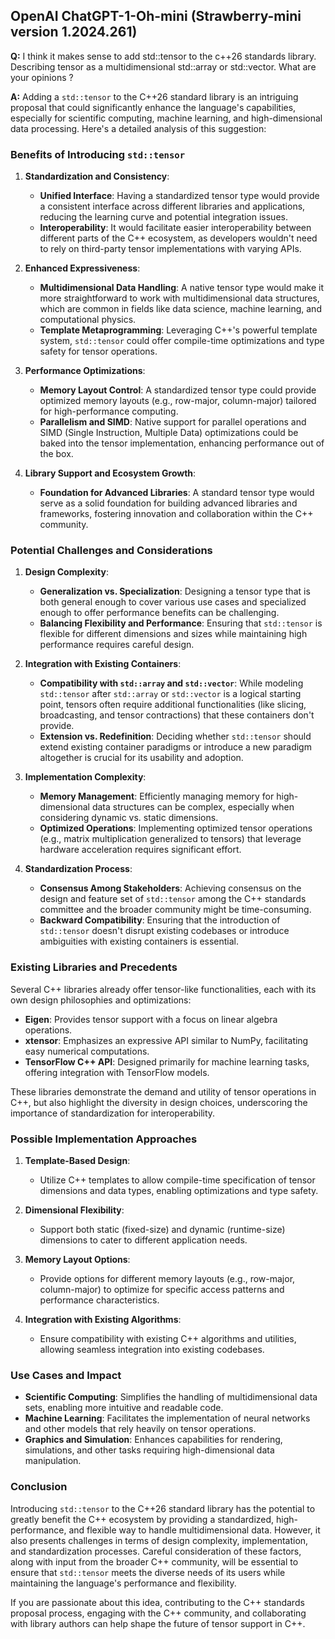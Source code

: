 ## OpenAI ChatGPT-1-Oh-mini (Strawberry-mini version 1.2024.261)

**Q:** I think it makes sense to add std::tensor to the c++26 standards library. Describing tensor as a multidimensional std::array or std::vector. What are your opinions ?

**A:** Adding a `std::tensor` to the C++26 standard library is an intriguing proposal that could significantly enhance the language's capabilities, especially for scientific computing, machine learning, and high-dimensional data processing. Here's a detailed analysis of this suggestion:

### **Benefits of Introducing `std::tensor`**

1. **Standardization and Consistency**:
   - **Unified Interface**: Having a standardized tensor type would provide a consistent interface across different libraries and applications, reducing the learning curve and potential integration issues.
   - **Interoperability**: It would facilitate easier interoperability between different parts of the C++ ecosystem, as developers wouldn't need to rely on third-party tensor implementations with varying APIs.

2. **Enhanced Expressiveness**:
   - **Multidimensional Data Handling**: A native tensor type would make it more straightforward to work with multidimensional data structures, which are common in fields like data science, machine learning, and computational physics.
   - **Template Metaprogramming**: Leveraging C++'s powerful template system, `std::tensor` could offer compile-time optimizations and type safety for tensor operations.

3. **Performance Optimizations**:
   - **Memory Layout Control**: A standardized tensor type could provide optimized memory layouts (e.g., row-major, column-major) tailored for high-performance computing.
   - **Parallelism and SIMD**: Native support for parallel operations and SIMD (Single Instruction, Multiple Data) optimizations could be baked into the tensor implementation, enhancing performance out of the box.

4. **Library Support and Ecosystem Growth**:
   - **Foundation for Advanced Libraries**: A standard tensor type would serve as a solid foundation for building advanced libraries and frameworks, fostering innovation and collaboration within the C++ community.

### **Potential Challenges and Considerations**

1. **Design Complexity**:
   - **Generalization vs. Specialization**: Designing a tensor type that is both general enough to cover various use cases and specialized enough to offer performance benefits can be challenging.
   - **Balancing Flexibility and Performance**: Ensuring that `std::tensor` is flexible for different dimensions and sizes while maintaining high performance requires careful design.

2. **Integration with Existing Containers**:
   - **Compatibility with `std::array` and `std::vector`**: While modeling `std::tensor` after `std::array` or `std::vector` is a logical starting point, tensors often require additional functionalities (like slicing, broadcasting, and tensor contractions) that these containers don't provide.
   - **Extension vs. Redefinition**: Deciding whether `std::tensor` should extend existing container paradigms or introduce a new paradigm altogether is crucial for its usability and adoption.

3. **Implementation Complexity**:
   - **Memory Management**: Efficiently managing memory for high-dimensional data structures can be complex, especially when considering dynamic vs. static dimensions.
   - **Optimized Operations**: Implementing optimized tensor operations (e.g., matrix multiplication generalized to tensors) that leverage hardware acceleration requires significant effort.

4. **Standardization Process**:
   - **Consensus Among Stakeholders**: Achieving consensus on the design and feature set of `std::tensor` among the C++ standards committee and the broader community might be time-consuming.
   - **Backward Compatibility**: Ensuring that the introduction of `std::tensor` doesn't disrupt existing codebases or introduce ambiguities with existing containers is essential.

### **Existing Libraries and Precedents**

Several C++ libraries already offer tensor-like functionalities, each with its own design philosophies and optimizations:

- **Eigen**: Provides tensor support with a focus on linear algebra operations.
- **xtensor**: Emphasizes an expressive API similar to NumPy, facilitating easy numerical computations.
- **TensorFlow C++ API**: Designed primarily for machine learning tasks, offering integration with TensorFlow models.

These libraries demonstrate the demand and utility of tensor operations in C++, but also highlight the diversity in design choices, underscoring the importance of standardization for interoperability.

### **Possible Implementation Approaches**

1. **Template-Based Design**:
   - Utilize C++ templates to allow compile-time specification of tensor dimensions and data types, enabling optimizations and type safety.
   
2. **Dimensional Flexibility**:
   - Support both static (fixed-size) and dynamic (runtime-size) dimensions to cater to different application needs.
   
3. **Memory Layout Options**:
   - Provide options for different memory layouts (e.g., row-major, column-major) to optimize for specific access patterns and performance characteristics.
   
4. **Integration with Existing Algorithms**:
   - Ensure compatibility with existing C++ algorithms and utilities, allowing seamless integration into existing codebases.

### **Use Cases and Impact**

- **Scientific Computing**: Simplifies the handling of multidimensional data sets, enabling more intuitive and readable code.
- **Machine Learning**: Facilitates the implementation of neural networks and other models that rely heavily on tensor operations.
- **Graphics and Simulation**: Enhances capabilities for rendering, simulations, and other tasks requiring high-dimensional data manipulation.

### **Conclusion**

Introducing `std::tensor` to the C++26 standard library has the potential to greatly benefit the C++ ecosystem by providing a standardized, high-performance, and flexible way to handle multidimensional data. However, it also presents challenges in terms of design complexity, implementation, and standardization processes. Careful consideration of these factors, along with input from the broader C++ community, will be essential to ensure that `std::tensor` meets the diverse needs of its users while maintaining the language's performance and flexibility.

If you are passionate about this idea, contributing to the C++ standards proposal process, engaging with the C++ community, and collaborating with library authors can help shape the future of tensor support in C++.
